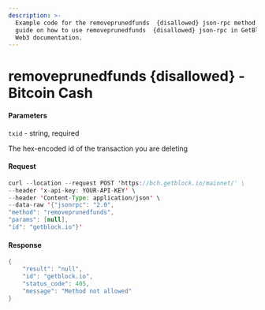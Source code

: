 ```yaml
---
description: >-
  Example code for the removeprunedfunds  {disallowed} json-rpc method. Сomplete
  guide on how to use removeprunedfunds  {disallowed} json-rpc in GetBlock.io
  Web3 documentation.
---
```


# removeprunedfunds {disallowed} - Bitcoin Cash

#### Parameters

`txid` - string, required

The hex-encoded id of the transaction you are deleting

#### Request

```java
curl --location --request POST 'https://bch.getblock.io/mainnet/' \ 
--header 'x-api-key: YOUR-API-KEY' \ 
--header 'Content-Type: application/json' \ 
--data-raw '{"jsonrpc": "2.0",
"method": "removeprunedfunds",
"params": [null],
"id": "getblock.io"}'
```

#### Response

```java
{
    "result": "null",
    "id": "getblock.io",
    "status_code": 405,
    "message": "Method not allowed"
}
```
